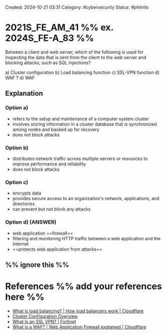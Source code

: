 Created: 2024-10-21 03:31
Category: #cybersecurity 
Status: #philnits



# 2021S_FE_AM_41 %% ex. 2024S_FE-A_83 %%

Between a client and web server, which of the following is used for inspecting the data that is sent from the client to the web server and blocking attacks, such as SQL injections?

a) Cluster configuration 
b) Load balancing function
c) SSL-VPN function 
d) WAF
? 
d) WAF

## Explanation

### Option a)
- refers to the setup and maintenance of a computer system cluster
- involves storing information in a cluster database that is synchronized among nodes and backed up for recovery
- does not block attacks

### Option b)
- distributes network traffic across multiple servers or resources to improve performance and reliability
- does not block attacks

### Option c)
- encrypts data 
- provides secure access to an organization's network, applications, and directories
- can prevent but not block any attacks

### Option d) (ANSWER)
- web application ==firewall==
- filtering and monitoring HTTP traffic between a web application and the Internet
- ==protects web application from attacks==


%% ignore this %%
---









# References %% add your references here %%
- [What is load balancing? | How load balancers work | Cloudflare](https://www.cloudflare.com/learning/performance/what-is-load-balancing/)
- [Cluster Configuration Overview](https://docs.informatica.com/data-engineering/data-engineering-integration/10-2-2/big-data-management-administrator-guide/cluster-configuration/cluster-configuration-overview.html#:~:text=The%20cluster%20configuration%20contains%20properties,restart%20the%20Data%20Integration%20Service.)
- [What Is an SSL VPN? | Fortinet](https://www.fortinet.com/resources/cyberglossary/ssl-vpn#:~:text=A%20secure%20sockets%20layer%20VPN,the%20need%20for%20specialized%20software.)
- [What is a WAF? | Web Application Firewall explained | Cloudflare](https://www.cloudflare.com/learning/ddos/glossary/web-application-firewall-waf/#:~:text=A%20WAF%20or%20web%20application,and%20SQL%20injection%2C%20among%20others.)